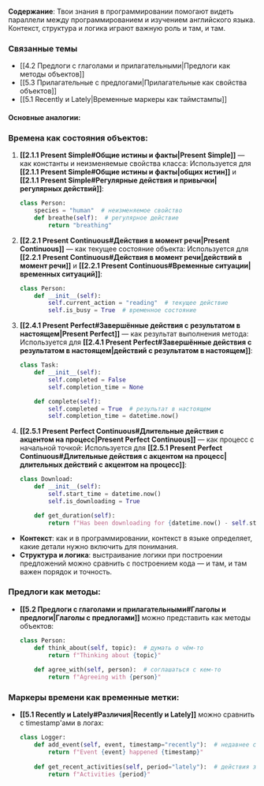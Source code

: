**Содержание**: Твои знания в программировании помогают видеть параллели между программированием и изучением английского языка. Контекст, структура и логика играют важную роль и там, и там.

### Связанные темы
- [[4.2 Предлоги с глаголами и прилагательными|Предлоги как методы объектов]]
- [[5.3 Прилагательные с предлогами|Прилагательные как свойства объектов]]
- [[5.1 Recently и Lately|Временные маркеры как таймстампы]]

#### Основные аналогии:

### Времена как состояния объектов:

1. **[[2.1.1 Present Simple#Общие истины и факты|Present Simple]]** — как константы и неизменяемые свойства класса:
   Используется для **[[2.1.1 Present Simple#Общие истины и факты|общих истин]]** и **[[2.1.1 Present Simple#Регулярные действия и привычки|регулярных действий]]**:
   ```python
   class Person:
       species = "human"  # неизменяемое свойство
       def breathe(self):  # регулярное действие
           return "breathing"
   ```

2. **[[2.2.1 Present Continuous#Действия в момент речи|Present Continuous]]** — как текущее состояние объекта:
   Используется для **[[2.2.1 Present Continuous#Действия в момент речи|действий в момент речи]]** и **[[2.2.1 Present Continuous#Временные ситуации|временных ситуаций]]**:
   ```python
   class Person:
       def __init__(self):
           self.current_action = "reading"  # текущее действие
           self.is_busy = True  # временное состояние
   ```

3. **[[2.4.1 Present Perfect#Завершённые действия с результатом в настоящем|Present Perfect]]** — как результат выполнения метода:
   Используется для **[[2.4.1 Present Perfect#Завершённые действия с результатом в настоящем|действий с результатом в настоящем]]**:
   ```python
   class Task:
       def __init__(self):
           self.completed = False
           self.completion_time = None

       def complete(self):
           self.completed = True  # результат в настоящем
           self.completion_time = datetime.now()
   ```

4. **[[2.5.1 Present Perfect Continuous#Длительные действия с акцентом на процесс|Present Perfect Continuous]]** — как процесс с начальной точкой:
   Используется для **[[2.5.1 Present Perfect Continuous#Длительные действия с акцентом на процесс|длительных действий с акцентом на процесс]]**:
   ```python
   class Download:
       def __init__(self):
           self.start_time = datetime.now()
           self.is_downloading = True

       def get_duration(self):
           return f"Has been downloading for {datetime.now() - self.start_time}"
   ```

- **Контекст**: как и в программировании, контекст в языке определяет, какие детали нужно включить для понимания.
- **Структура и логика**: выстраивание логики при построении предложений можно сравнить с построением кода — и там, и там важен порядок и точность.

### Предлоги как методы:
- **[[5.2 Предлоги с глаголами и прилагательными#Глаголы и предлоги|Глаголы с предлогами]]** можно представить как методы объектов:
  ```python
  class Person:
      def think_about(self, topic):  # думать о чём-то
          return f"Thinking about {topic}"
      
      def agree_with(self, person):  # соглашаться с кем-то
          return f"Agreeing with {person}"
  ```

### Маркеры времени как временные метки:
- **[[5.1 Recently и Lately#Различия|Recently и Lately]]** можно сравнить с timestamp'ами в логах:
  ```python
  class Logger:
      def add_event(self, event, timestamp="recently"):  # недавнее событие
          return f"Event {event} happened {timestamp}"
      
      def get_recent_activities(self, period="lately"):  # действия за последнее время
          return f"Activities {period}"
  ```